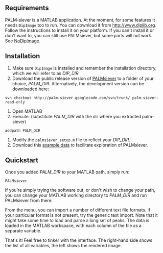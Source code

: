 ## Requirements ##

PALM-siever is a MATLAB application. At the moment, for some features it needs `DipImage` too to run. You can download it from http://www.diplib.org. Follow the instructions to install it on your platform. If you can't install it or don't want to, you can still use PALMsiever, but some parts will not work. See [NoDipImage](NoDipImage.md).

## Installation ##

  1. Make sure `DipImage` is installed and remember the installation directory, which we will refer to as _DIP\_DIR_
  1. Download the public release version of [PALMsiever](https://drive.google.com/file/d/0B4HKt81OmiaJUzlEMzZqNTY2U0E/edit?usp=sharing) to a folder of your choice, _PALM\_DIR_. Alternatively, the development version can be downloaded here:
```
svn checkout http://palm-siever.googlecode.com/svn/trunk/ palm-siever-read-only
```
  1. Open MATLAB
  1. Execute: (substitute _PALM\_DIR_ with the dir where you extracted palm-siever)
```
addpath PALM_DIR
```
  1. Modify the `palmsiever_setup.m` file to reflect your _DIP\_DIR_.
  1. Download this [example data](https://drive.google.com/file/d/0B4HKt81OmiaJSnJ3cGhIc05RYmc/edit?usp=sharing) to facilitate exploration of PALMsiever.

## Quickstart ##

Once you added _PALM\_DIR_ to your MATLAB path, simply run:

```
PALMsiever
```

If you're simply trying the software out, or don't wish to change your path, you can change your MATLAB working directory to _PALM\_DIR_ and run PALMsiever from there.

From the menu, you can import a number of different text file formats. If your particular format is not present, try the generic text import. Note that it might take some time to load and parse a long set of peaks. The data is loaded in the MATLAB workspace, with each column of the file as a separate variable.

That's it! Feel free to tinker with the interface. The right-hand side shows the list of all variables, the left shows the rendered image.

